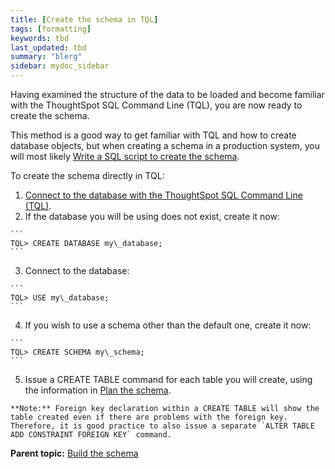 ```yaml
---
title: [Create the schema in TQL]
tags: [formatting]
keywords: tbd
last_updated: tbd
summary: "blerg"
sidebar: mydoc_sidebar
---
```

Having examined the structure of the data to be loaded and become familiar with the ThoughtSpot SQL Command Line \(TQL\), you are now ready to create the schema.

This method is a good way to get familiar with TQL and how to create database objects, but when creating a schema in a production system, you will most likely [Write a SQL script to create the schema](create_schema_with_script.html#).

To create the schema directly in TQL:

1.   [Connect to the database with the ThoughtSpot SQL Command Line \(TQL\)](connect_sql_cli.html#).
2.   If the database you will be using does not exist, create it now:

    ```
    TQL> CREATE DATABASE my\_database;
    ```

3.   Connect to the database:

    ```
    TQL> USE my\_database;
    ```

4.   If you wish to use a schema other than the default one, create it now:

    ```
    TQL> CREATE SCHEMA my\_schema;
    ```

5.   Issue a CREATE TABLE command for each table you will create, using the information in [Plan the schema](plan_schema.html#).

    **Note:** Foreign key declaration within a CREATE TABLE will show the table created even if there are problems with the foreign key. Therefore, it is good practice to also issue a separate `ALTER TABLE ADD CONSTRAINT FOREIGN KEY` command.


**Parent topic:** [Build the schema](../../admin/loading/create_schema.html)

